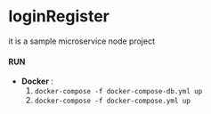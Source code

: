 # loginRegister
it is a sample microservice node project
#### RUN
* **Docker** :
    1. `docker-compose -f docker-compose-db.yml up`
    2. `docker-compose -f docker-compose.yml up`
